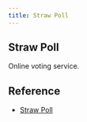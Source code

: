 ```yaml
---
title: Straw Poll
---
```


## Straw Poll
Online voting service.


## Reference
* [Straw Poll](https://www.strawpoll.me/)
